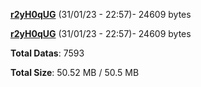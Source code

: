 [**r2yH0qUG**](/data/r2yH0qUG.txt) (31/01/23 - 22:57)- 24609 bytes

[**r2yH0qUG**](/data/r2yH0qUG.txt) (31/01/23 - 22:57)- 24609 bytes

**Total Datas**: 7593

**Total Size**: 50.52 MB / 50.5 MB